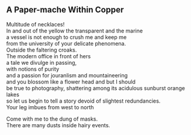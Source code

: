 A Paper-mache Within Copper
---------------------------
Multitude of necklaces!  
In and out of the yellow the transparent and the marine  
a vessel is not enough to crush me and keep me  
from the university of your delicate phenomena.  
Outside the faltering croaks.  
The modern office in front of hers  
a tale we divulge in passing,  
with notions of purity  
and a passion for jouranlism and mountaineering  
and you blossom like a flower head and but I should  
be true to photography, shattering among its acidulous sunburst orange lakes  
so let us begin to tell a story devoid of slightest redundancies.  
Your leg imbues from west to north  
  
Come with me to the dung of masks.  
There are many dusts inside hairy events.  
